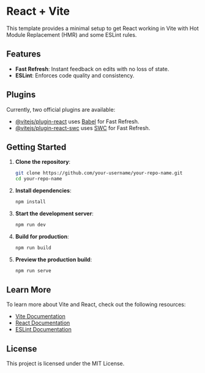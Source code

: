 # React + Vite

This template provides a minimal setup to get React working in Vite with Hot Module Replacement (HMR) and some ESLint rules.

## Features

- **Fast Refresh**: Instant feedback on edits with no loss of state.
- **ESLint**: Enforces code quality and consistency.

## Plugins

Currently, two official plugins are available:

- [@vitejs/plugin-react](https://github.com/vitejs/vite-plugin-react/blob/main/packages/plugin-react/README.md) uses [Babel](https://babeljs.io/) for Fast Refresh.
- [@vitejs/plugin-react-swc](https://github.com/vitejs/vite-plugin-react-swc) uses [SWC](https://swc.rs/) for Fast Refresh.

## Getting Started

1. **Clone the repository**:
    ```sh
    git clone https://github.com/your-username/your-repo-name.git
    cd your-repo-name
    ```

2. **Install dependencies**:
    ```sh
    npm install
    ```

3. **Start the development server**:
    ```sh
    npm run dev
    ```

4. **Build for production**:
    ```sh
    npm run build
    ```

5. **Preview the production build**:
    ```sh
    npm run serve
    ```

## Learn More

To learn more about Vite and React, check out the following resources:

- [Vite Documentation](https://vitejs.dev/guide/)
- [React Documentation](https://reactjs.org/docs/getting-started.html)
- [ESLint Documentation](https://eslint.org/docs/user-guide/getting-started)

## License

This project is licensed under the MIT License.
